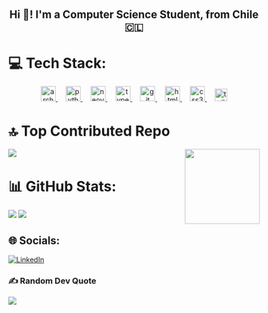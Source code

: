 <h2 align="center">Hi 👋! I'm a Computer Science Student, from Chile 🇨🇱</h2>

###


###

# 💻 Tech Stack:

<div align="center">
  <a href="https://archlinux.org/" target="_blank">
    <img src="https://www.vectorlogo.zone/logos/archlinux/archlinux-icon.svg" height="30" alt="arch linux logo"  />
  </a>
  <img width="12" />
  <a href="https://www.python.org/" target="_blank">
    <img src="https://cdn.jsdelivr.net/gh/devicons/devicon/icons/python/python-original.svg" height="30" alt="python logo"  />
  </a>
  <img width="12" />
  <a href="https://neovim.io/" target="_blank">
    <img src="https://www.vectorlogo.zone/logos/neovimio/neovimio-icon.svg" height="30" alt="neovim logo" />
  </a>
  <img width="12" />
  <a href="https://www.typescriptlang.org/" target="_blank">
    <img src="https://cdn.jsdelivr.net/gh/devicons/devicon/icons/typescript/typescript-original.svg" height="30" alt="typescript logo"  />
  </a>
  <img width="12" />
  <a href="https://git-scm.com/" target="_blank">
    <img src="https://cdn.jsdelivr.net/gh/devicons/devicon/icons/git/git-original.svg" height="30" alt="git logo"  />
  </a>
  <img width="12" />
  <a href="https://www.w3.org/" target="_blank">
    <img src="https://cdn.jsdelivr.net/gh/devicons/devicon/icons/html5/html5-original.svg" height="30" alt="html5 logo"  />
  </a>
  <img width="12" />
  <a href="https://www.w3.org/" target="_blank">
    <img src="https://cdn.jsdelivr.net/gh/devicons/devicon/icons/css3/css3-original.svg" height="30" alt="css3 logo"  />
  </a>
  <img width="12" />
  <a href="https://tailwindcss.com/" target="_blank">
    <img src="https://tailwindcss.com/_next/static/media/tailwindcss-mark.d52e9897.svg" height="25" alt="tailwind logo"  />
  </a>
</div>

###

# 🔝 Top Contributed Repo
![](https://github-contributor-stats.vercel.app/api?username=PabloCruzval&limit=5&theme=dark&combine_all_yearly_contributions=true)
<img align="right" height="150" src="https://media.tenor.com/PMR9b71INVcAAAAM/111.gif"  /> <br/>

###

# 📊 GitHub Stats:

![](https://github-readme-stats.vercel.app/api?username=PabloCruzval&theme=dark&hide_border=true&include_all_commits=true&count_private=true) 
![](https://nirzak-streak-stats.vercel.app/?user=PabloCruzval&theme=dark&hide_border=true)<br/>

###

## 🌐 Socials:
[![LinkedIn](https://img.shields.io/badge/LinkedIn-%230077B5.svg?logo=linkedin&logoColor=white)](https://linkedin.com/in/pablocruzval) 

###

### ✍️ Random Dev Quote
![](https://quotes-github-readme.vercel.app/api?type=horizontal&theme=radical)


<!-- Proudly created with GPRM ( https://gprm.itsvg.in ) -->
